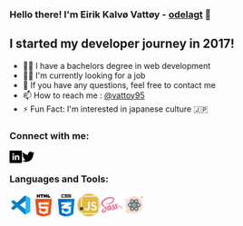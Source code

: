 ### Hello there! I'm Eirik Kalvø Vattøy - [odelagt][website] 👋

## I started my developer journey in 2017!
- 👨‍🎓 I have a bachelors degree in web development
- 👨‍💻 I'm currently looking for a job
- 💬 If you have any questions, feel free to contact me
- 📫 How to reach me : [@vattoy95][twitter]
- ⚡️ Fun Fact: I'm interested in japanese culture 🇯🇵

 
 ### Connect with me:
 [<img align="left" src="images/linkedin.svg" width="22px">][linkedin]
 [<img align="left" src="images/twitter.svg" width="22px">][twitter]
 
<br>

### Languages and Tools:
<img align="left" alt="visual studio code" src="images/vsCode.svg"  width="40px">
<img align="left" alt="html" src="images/html-5.svg" width="40px">
<img align="left" alt="css" src="images/css.svg" width="40px">
<img align="left" alt="javascript" src="images/javascript.svg" width="40px">
<img align="left" alt="sass" src="images/sass.svg" width="40px">
<img align="left" alt="react" src="images/react.svg" width="40px">




 [website]: https://odelagt.netlify.app/
 [twitter]: https://twitter.com/vattoy95
 [linkedin]: https://www.linkedin.com/in/eirik-kalv%C3%B8-vatt%C3%B8y-628216140/

